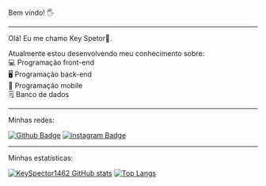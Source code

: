 Bem vindo! 🖐️

<hr>

Olá! Eu me chamo Key Spetor🌙.

Atualmente estou desenvolvendo meu conhecimento sobre: <br>
💻 Programação front-end <br>
🖥️ Programação back-end <br>
📱  Programação mobile <br>
🗒️  Banco de dados <br>

<hr>

Minhas redes:

[![Github Badge](https://img.shields.io/badge/-Github-000?style=flat-square&logo=Github&logoColor=white&link=https://github.com/KeySpector1462)](https://github.com/KeySpector1462) [![instagram Badge](https://img.shields.io/badge/-instagram-purple?style=flat-square&logo=instagram&logoColor=white&link=https://instagram.com/kaiquepereira0_0)](https://instagram.com/kaiquepereira0_0)


<hr>

Minhas estatísticas:

[![KeySpector1462 GitHub stats](https://github-readme-stats.vercel.app/api?username=KeySpector1462)](https://github.com/KeySpector1462/github-readme-stats) [![Top Langs](https://github-readme-stats.vercel.app/api/top-langs/?username=KeySpector1462&layout=compact)](https://github.com/KeySpector1462/github-readme-stats)


